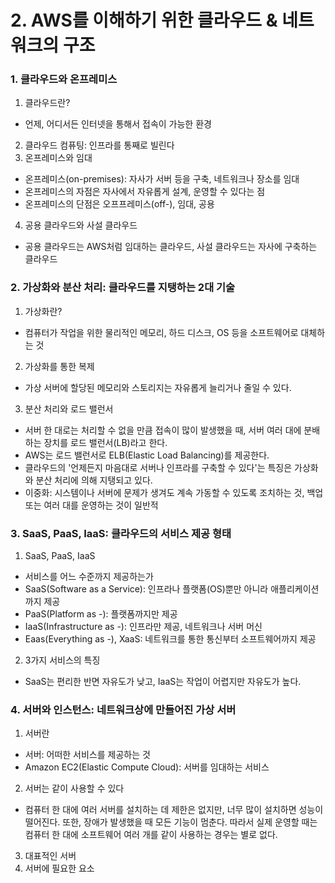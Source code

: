 # 2. AWS를 이해하기 위한 클라우드 & 네트워크의 구조

### 1. 클라우드와 온프레미스
1. 클라우드란?
  - 언제, 어디서든 인터넷을 통해서 접속이 가능한 환경
2. 클라우드 컴퓨팅: 인프라를 통째로 빌린다
3. 온프레미스와 임대
  - 온프레미스(on-premises): 자사가 서버 등을 구축, 네트워크나 장소를 임대
  - 온프레미스의 자점은 자사에서 자유롭게 설계, 운영할 수 있다는 점
  - 온프레미스의 단점은 오프프레미스(off-), 임대, 공용
4. 공용 클라우드와 사설 클라우드
  - 공용 클라우드는 AWS처럼 임대하는 클라우드, 사설 클라우드는 자사에 구축하는 클라우드


### 2. 가상화와 분산 처리: 클라우드를 지탱하는 2대 기술
1. 가상화란? 
  - 컴퓨터가 작업을 위한 물리적인 메모리, 하드 디스크, OS 등을 소프트웨어로 대체하는 것
2. 가상화를 통한 복제
  - 가상 서버에 할당된 메모리와 스토리지는 자유롭게 늘리거나 줄일 수 있다.
3. 분산 처리와 로드 밸런서
  - 서버 한 대로는 처리할 수 없을 만큼 접속이 많이 발생했을 때, 서버 여러 대에 분배하는 장치를 로드 밸런서(LB)라고 한다.
  - AWS는 로드 밸런서로 ELB(Elastic Load Balancing)를 제공한다.
  - 클라우드의 '언제든지 마음대로 서버나 인프라를 구축할 수 있다'는 특징은 가상화와 분산 처리에 의해 지탱되고 있다.
  - 이중화: 시스템이나 서버에 문제가 생겨도 계속 가동할 수 있도록 조치하는 것, 백업 또는 여러 대를 운영하는 것이 일반적

### 3. SaaS, PaaS, IaaS: 클라우드의 서비스 제공 형태
1. SaaS, PaaS, IaaS
  - 서비스를 어느 수준까지 제공하는가
  - SaaS(Software as a Service): 인프라나 플랫폼(OS)뿐만 아니라 애플리케이션까지 제공
  - PaaS(Platform as -): 플랫폼까지만 제공
  - IaaS(Infrastructure as -): 인프라만 제공, 네트워크나 서버 머신
  - Eaas(Everything as -), XaaS: 네트워크를 통한 통신부터 소프트웨어까지 제공
2. 3가지 서비스의 특징
  - SaaS는 편리한 반면 자유도가 낮고, IaaS는 작업이 어렵지만 자유도가 높다.


### 4. 서버와 인스턴스: 네트워크상에 만들어진 가상 서버
1. 서버란
  - 서버: 어떠한 서비스를 제공하는 것
  - Amazon EC2(Elastic Compute Cloud): 서버를 임대하는 서비스
2. 서버는 같이 사용할 수 있다
  - 컴퓨터 한 대에 여러 서버를 설치하는 데 제한은 없지만, 너무 많이 설치하면 성능이 떨어진다. 또한, 장애가 발생했을 때 모든 기능이 멈춘다. 따라서 실제 운영할 때는 컴퓨터 한 대에 소프트웨어 여러 개를 같이 사용하는 경우는 별로 없다.
3. 대표적인 서버
4. 서버에 필요한 요소
